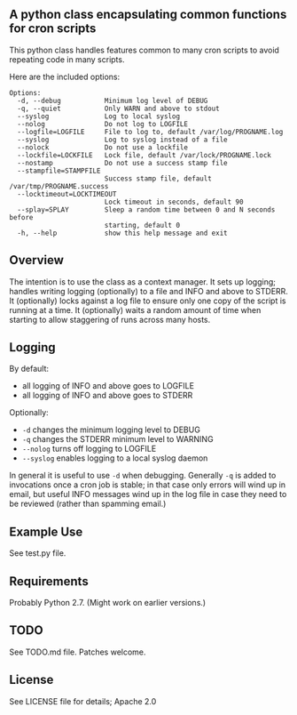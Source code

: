 A python class encapsulating common functions for cron scripts
--------------------------------------------------------------

This python class handles features common to many cron scripts to avoid
repeating code in many scripts.

Here are the included options:

    Options:
      -d, --debug           Minimum log level of DEBUG
      -q, --quiet           Only WARN and above to stdout
      --syslog              Log to local syslog
      --nolog               Do not log to LOGFILE
      --logfile=LOGFILE     File to log to, default /var/log/PROGNAME.log
      --syslog              Log to syslog instead of a file
      --nolock              Do not use a lockfile
      --lockfile=LOCKFILE   Lock file, default /var/lock/PROGNAME.lock
      --nostamp             Do not use a success stamp file
      --stampfile=STAMPFILE
                            Success stamp file, default /var/tmp/PROGNAME.success
      --locktimeout=LOCKTIMEOUT
                            Lock timeout in seconds, default 90
      --splay=SPLAY         Sleep a random time between 0 and N seconds before
                            starting, default 0
      -h, --help            show this help message and exit


Overview
--------

The intention is to use the class as a context manager.  It sets up
logging; handles writing logging (optionally) to a file and INFO and
above to STDERR.  It (optionally) locks against a log file to ensure
only one copy of the script is running at a time.  It (optionally)
waits a random amount of time when starting to allow staggering of
runs across many hosts.

Logging
-------

By default:

* all logging of INFO and above goes to LOGFILE
* all logging of INFO and above goes to STDERR

Optionally:

* ```-d``` changes the minimum logging level to DEBUG
* ```-q``` changes the STDERR minimum level to WARNING
* ```--nolog``` turns off logging to LOGFILE
* ```--syslog``` enables logging to a local syslog daemon

In general it is useful to use ```-d``` when debugging.  Generally
```-q``` is added to invocations once a cron job is stable; in that
case only errors will wind up in email, but useful INFO messages wind
up in the log file in case they need to be reviewed (rather than
spamming email.)

Example Use
-----------

See test.py file.

Requirements
------------

Probably Python 2.7.  (Might work on earlier versions.)

TODO
----

See TODO.md file.  Patches welcome.

License
-------

See LICENSE file for details; Apache 2.0
